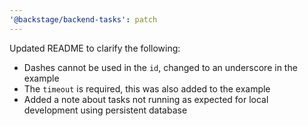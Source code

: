 ```yaml
---
'@backstage/backend-tasks': patch
---
```


Updated README to clarify the following:

- Dashes cannot be used in the `id`, changed to an underscore in the example
- The `timeout` is required, this was also added to the example
- Added a note about tasks not running as expected for local development using persistent database
